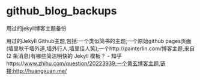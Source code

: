 # github_blog_backups
用过的jekyll博客主题备份

用过的Jekyll Github主题,包括:一个类似简书的主题;一个原始github pages页面(墙里秋千墙外道,墙外行人,墙里佳人笑);一个http://painterlin.com/博客主题,来自(2 条消息)有哪些简洁明快的 Jekyll 模板？ - 知乎https://www.zhihu.com/question/20223939;一个黄玄博客主题,链接:http://huangxuan.me/
